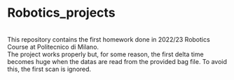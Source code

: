 # Robotics_projects

<br>This repository contains the first homework done in 2022/23 Robotics Course at Politecnico di Milano. </br>
The project works properly but, for some reason, the first delta time becomes huge when the datas are read from the provided bag file. To avoid this, the first scan is ignored.
